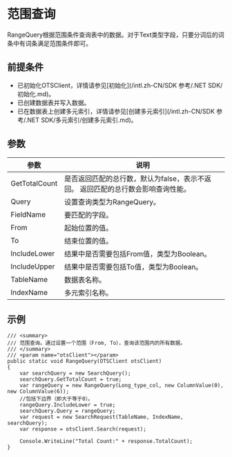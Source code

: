 # 范围查询

RangeQuery根据范围条件查询表中的数据。对于Text类型字段，只要分词后的词条中有词条满足范围条件即可。

## 前提条件

-   已初始化OTSClient，详情请参见[初始化](/intl.zh-CN/SDK 参考/.NET SDK/初始化.md)。
-   已创建数据表并写入数据。
-   已在数据表上创建多元索引，详情请参见[创建多元索引](/intl.zh-CN/SDK 参考/.NET SDK/多元索引/创建多元索引.md)。

## 参数

|参数|说明|
|--|--|
|GetTotalCount|是否返回匹配的总行数，默认为false，表示不返回。 返回匹配的总行数会影响查询性能。 |
|Query|设置查询类型为RangeQuery。|
|FieldName|要匹配的字段。|
|From|起始位置的值。|
|To|结束位置的值。|
|IncludeLower|结果中是否需要包括From值，类型为Boolean。|
|IncludeUpper|结果中是否需要包括To值，类型为Boolean。|
|TableName|数据表名称。|
|IndexName|多元索引名称。|

## 示例

```
/// <summary>
/// 范围查询。通过设置一个范围（From, To），查询该范围内的所有数据。
/// </summary>
/// <param name="otsClient"></param>
public static void RangeQuery(OTSClient otsClient)
{
    var searchQuery = new SearchQuery();
    searchQuery.GetTotalCount = true;
    var rangeQuery = new RangeQuery(Long_type_col, new ColumnValue(0), new ColumnValue(6));
    //包括下边界（即大于等于0）。
    rangeQuery.IncludeLower = true;
    searchQuery.Query = rangeQuery;
    var request = new SearchRequest(TableName, IndexName, searchQuery);
    var response = otsClient.Search(request);

    Console.WriteLine("Total Count:" + response.TotalCount);
}
```

